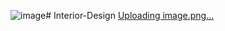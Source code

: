 ![image](https://github.com/meetlakhani2502/Interior-Design/assets/163726425/70ed817d-52a6-4843-9a44-9b918fb66109)# Interior-Design
[Uploading image.png…]()
